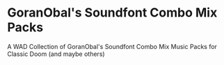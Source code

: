# GoranObal's Soundfont Combo Mix Packs
A WAD Collection of GoranObal's Soundfont Combo Mix Music Packs for Classic Doom (and maybe others)
